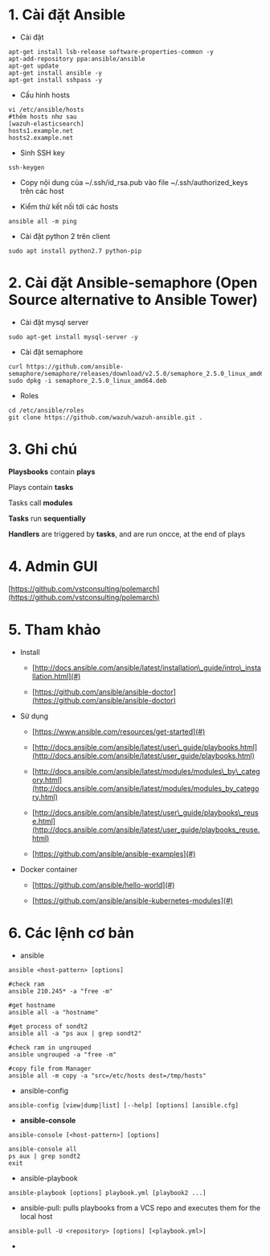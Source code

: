# 1. Cài đặt Ansible

* Cài đặt

```
apt-get install lsb-release software-properties-common -y
apt-add-repository ppa:ansible/ansible
apt-get update
apt-get install ansible -y
apt-get install sshpass -y
```

* Cấu hình hosts

```
vi /etc/ansible/hosts
#thêm hosts như sau
[wazuh-elasticsearch]
hosts1.example.net
hosts2.example.net
```

* Sinh SSH key

```
ssh-keygen
```

* Copy nội dung của ~/.ssh/id\_rsa.pub  vào file ~/.ssh/authorized\_keys trên các host

* Kiểm thử kết nối tới các hosts

```
ansible all -m ping
```

* Cài đặt python 2 trên client

```
sudo apt install python2.7 python-pip
```

# 2. Cài đặt Ansible-semaphore \(Open Source alternative to Ansible Tower\)

* Cài đặt mysql server

```
sudo apt-get install mysql-server -y
```

* Cài đặt semaphore

```
curl https://github.com/ansible-semaphore/semaphore/releases/download/v2.5.0/semaphore_2.5.0_linux_amd64.deb
sudo dpkg -i semaphore_2.5.0_linux_amd64.deb
```

* Roles

```
cd /etc/ansible/roles
git clone https://github.com/wazuh/wazuh-ansible.git .
```

# 3. Ghi chú

**Playsbooks** contain **plays**

Plays contain **tasks**

Tasks call **modules**

**Tasks** run **sequentially**

**Handlers** are triggered by **tasks**, and are run oncce, at the end of plays

# 4. Admin GUI

[https://github.com/vstconsulting/polemarch](https://github.com/vstconsulting/polemarch)

# 5. Tham khảo

* Install

  * [http://docs.ansible.com/ansible/latest/installation\_guide/intro\_installation.html](#)

  * [https://github.com/ansible/ansible-doctor](https://github.com/ansible/ansible-doctor)

* Sử dụng

  * [https://www.ansible.com/resources/get-started](#)

  * [http://docs.ansible.com/ansible/latest/user\_guide/playbooks.html](http://docs.ansible.com/ansible/latest/user_guide/playbooks.html)

  * [http://docs.ansible.com/ansible/latest/modules/modules\_by\_category.html](http://docs.ansible.com/ansible/latest/modules/modules_by_category.html)

  * [http://docs.ansible.com/ansible/latest/user\_guide/playbooks\_reuse.html](http://docs.ansible.com/ansible/latest/user_guide/playbooks_reuse.html)

  * [https://github.com/ansible/ansible-examples](#)

* Docker container

  * [https://github.com/ansible/hello-world](#)

  * [https://github.com/ansible/ansible-kubernetes-modules](#)

# 6. Các lệnh cơ bản

* ansible

```
ansible <host-pattern> [options]

#check ram
ansible 210.245* -a "free -m"

#get hostname
ansible all -a "hostname"

#get process of sondt2
ansible all -a "ps aux | grep sondt2"

#check ram in ungrouped
ansible ungrouped -a "free -m"

#copy file from Manager
ansible all -m copy -a "src=/etc/hosts dest=/tmp/hosts"
```

* ansible-config

```
ansible-config [view|dump|list] [--help] [options] [ansible.cfg]
```

* **ansible-console**

```
ansible-console [<host-pattern>] [options]

ansible-console all
ps aux | grep sondt2
exit
```

* ansible-playbook

```
ansible-playbook [options] playbook.yml [playbook2 ...]
```

* ansible-pull: pulls playbooks from a VCS repo and executes them for the local host

```
ansible-pull -U <repository> [options] [<playbook.yml>]
```

* 


